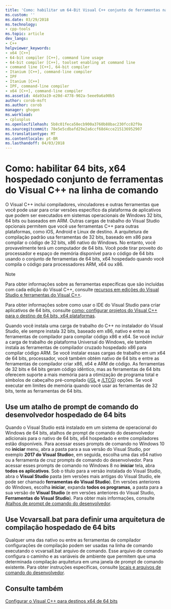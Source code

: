 ```yaml
---
title: 'Como: habilitar um 64-Bit Visual C++ conjunto de ferramentas na linha de comando | Microsoft Docs'
ms.custom: ''
ms.date: 03/29/2018
ms.technology:
- cpp-tools
ms.topic: article
dev_langs:
- C++
helpviewer_keywords:
- x64 [C++]
- 64-bit compiler [C++], command line usage
- 64-bit compiler [C++], toolset enabling at command line
- command line [C++], 64-bit compiler
- Itanium [C++], command-line compiler
- IPF
- Itanium [C++]
- IPF, command-line compiler
- x64 [C++], command-line compiler
ms.assetid: 4da93a19-e20d-4778-902a-5eee9a6a90b5
author: corob-msft
ms.author: corob
manager: ghogen
ms.workload:
- cplusplus
ms.openlocfilehash: 5b8c01feca58ecb900a3760b88bac230fcc82f9a
ms.sourcegitcommit: 78e5e5cdbafd29e2a6ccf68d4cce215136952907
ms.translationtype: MT
ms.contentlocale: pt-BR
ms.lasthandoff: 04/03/2018
---
```

# <a name="how-to-enable-a-64-bit-x64-hosted-visual-c-toolset-on-the-command-line"></a>Como: habilitar 64 bits, x64 hospedado conjunto de ferramentas do Visual C++ na linha de comando

O Visual C++ inclui compiladores, vinculadores e outras ferramentas que você pode usar para criar versões específico da plataforma de aplicativos que podem ser executados em sistemas operacionais de Windows 32 bits, 64 bits ou baseados em ARM. Outras cargas de trabalho do Visual Studio opcionais permitem que você use ferramentas C++ para outras plataformas, como iOS, Android e Linux de destino. A arquitetura de compilação padrão usa ferramentas de 32 bits, baseado em x86 para compilar o código de 32 bits, x86 nativo do Windows. No entanto, você provavelmente terá um computador de 64 bits. Você pode tirar proveito do processador e espaço de memória disponível para o código de 64 bits usando o conjunto de ferramentas de 64 bits, x64 hospedado quando você compila o código para processadores ARM, x64 ou x86.

> [!NOTE]
> Para obter informações sobre as ferramentas específicas que são incluídas com cada edição do Visual C++, consulte [recursos em edições do Visual Studio e ferramentas do Visual C++](../ide/visual-cpp-tools-and-features-in-visual-studio-editions.md).
>
> Para obter informações sobre como usar o IDE do Visual Studio para criar aplicativos de 64 bits, consulte [como: configurar projetos do Visual C++ para o destino de 64 bits, x64 plataformas](../build/how-to-configure-visual-cpp-projects-to-target-64-bit-platforms.md).

Quando você instala uma carga de trabalho do C++ no instalador do Visual Studio, ele sempre instala 32 bits, baseado em x86, nativo e entre as ferramentas de compilador para compilar código x86 e x64. Se você incluir a carga de trabalho de plataforma Universal do Windows, ele também instala as ferramentas de compilador cruzado hospedado x86 para compilar código ARM. Se você instalar essas cargas de trabalho em um x64 de 64 bits, processador, você também obtém nativo de 64 bits e entre as ferramentas de compilador criar x86, x64 e ARM de código. As ferramentas de 32 bits e 64 bits geram código idêntico, mas as ferramentas de 64 bits oferecem suporte a mais memória para a otimização de programa total e símbolos de cabeçalho pré-compilado ([/GL](../build/reference/gl-whole-program-optimization.md) e [/LTCG](../build/reference/ltcg-link-time-code-generation.md)) opções. Se você executar em limites de memória quando você usar as ferramentas de 32 bits, tente as ferramentas de 64 bits.

## <a name="use-a-64-bit-hosted-developer-command-prompt-shortcut"></a>Use um atalho de prompt de comando do desenvolvedor hospedado de 64 bits

Quando o Visual Studio está instalado em um sistema de operacional do Windows de 64 bits, atalhos de prompt de comando do desenvolvedor adicionais para o nativo de 64 bits, x64 hospedado e entre compiladores estão disponíveis. Para acessar esses prompts de comando no Windows 10 no **iniciar** menu, abra a pasta para a sua versão do Visual Studio, por exemplo **2017 do Visual Studio**e, em seguida, escolha uma das x64 nativo ou a ferramenta de cruz prompts de comando do desenvolvedor. Para acessar esses prompts de comando no Windows 8 no **iniciar** tela, abra **todos os aplicativos**. Sob o título para a versão instalada do Visual Studio, abra o **Visual Studio** pasta (em versões mais antigas do Visual Studio, ele pode ser chamado **ferramentas do Visual Studio**). Em versões anteriores do Windows, escolha **iniciar**, expanda **todos os programas**, a pasta para a sua versão de **Visual Studio** (e em versões anteriores do Visual Studio,  **Ferramentas do Visual Studio**). Para obter mais informações, consulte [Atalhos de prompt de comando do desenvolvedor](../build/building-on-the-command-line.md#developer-command-prompt-shortcuts).

## <a name="use-vcvarsallbat-to-set-a-64-bit-hosted-build-architecture"></a>Use Vcvarsall.bat para definir uma arquitetura de compilação hospedado de 64 bits

Qualquer uma das nativo ou entre as ferramentas de compilador configurações de compilação podem ser usadas na linha de comando executando o vcvarsall.bat arquivo de comando. Esse arquivo de comando configura o caminho e as variáveis de ambiente que permitem que uma determinada compilação arquitetura em uma janela de prompt de comando existente. Para obter instruções específicas, consulte [locais e arquivos de comando do desenvolvedor](../build/building-on-the-command-line.md#developer-command-files-and-locations).

## <a name="see-also"></a>Consulte também

[Configurar o Visual C++ para destinos x64 de 64 bits](../build/configuring-programs-for-64-bit-visual-cpp.md)<br/>
